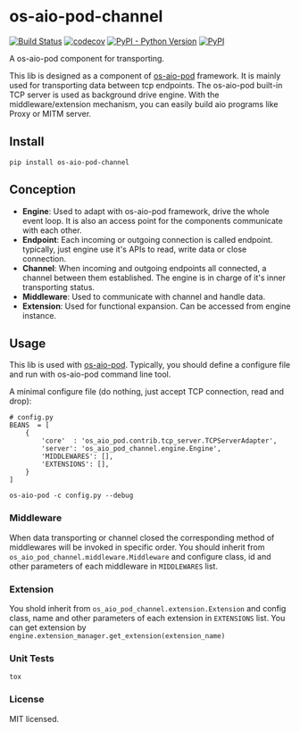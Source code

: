 # os-aio-pod-channel
[![Build Status](https://www.travis-ci.org/cfhamlet/os-aio-pod-channel.svg?branch=master)](https://www.travis-ci.org/cfhamlet/os-aio-pod-channel)
[![codecov](https://codecov.io/gh/cfhamlet/os-aio-pod-channel/branch/master/graph/badge.svg)](https://codecov.io/gh/cfhamlet/os-aio-pod-channel)
[![PyPI - Python Version](https://img.shields.io/pypi/pyversions/os-aio-pod-channel.svg)](https://pypi.python.org/pypi/os-aio-pod-channel)
[![PyPI](https://img.shields.io/pypi/v/os-aio-pod-channel.svg)](https://pypi.python.org/pypi/os-aio-pod-channel)

A os-aio-pod component for transporting.

This lib is designed as a component of [os-aio-pod](https://github.com/cfhamlet/os-aio-pod) framework. It is mainly used for transporting data between tcp endpoints. The os-aio-pod built-in TCP server is used as background drive engine. With the middleware/extension mechanism, you can easily build aio programs like Proxy or MITM server.

## Install

```
pip install os-aio-pod-channel
```


## Conception

* **Engine**: Used to adapt with os-aio-pod framework, drive the whole event loop. It is also an access point for the components communicate with each other.
* **Endpoint**: Each incoming or outgoing connection is called endpoint. typically,  just engine use it's APIs to read, write data or close connection.
* **Channel**: When incoming and outgoing endpoints all connected, a channel between them established. The engine is in charge of it's inner transporting status. 
* **Middleware**: Used to communicate with channel and handle data.
* **Extension**: Used for functional expansion. Can be accessed from engine instance. 



## Usage

This lib is used with [os-aio-pod](https://github.com/cfhamlet/os-aio-pod).  Typically, you should define a configure file and run with os-aio-pod command line tool.

A minimal configure file (do nothing, just accept TCP connection, read and drop):

```
# config.py
BEANS  = [
    {
        'core'  : 'os_aio_pod.contrib.tcp_server.TCPServerAdapter',
        'server': 'os_aio_pod_channel.engine.Engine',
        'MIDDLEWARES': [],
        'EXTENSIONS': [],
    }
]
```

```
os-aio-pod -c config.py --debug
```



### Middleware

When data transporting or channel closed the corresponding method of middlewares will be invoked in specific order. You should inherit from ``os_aio_pod_channel.middleware.Middleware`` and configure class, id and  other parameters of each middleware in ``MIDDLEWARES`` list.

### Extension

You shold inherit from ``os_aio_pod_channel.extension.Extension`` and config class, name and other parameters of each extension in ``EXTENSIONS`` list. You can get extension by ``engine.extension_manager.get_extension(extension_name)``


### Unit Tests

```
tox
```

### License

MIT licensed.
